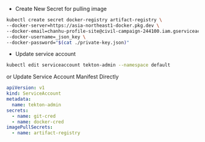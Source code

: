* Create New Secret for pulling image
```bash
kubectl create secret docker-registry artifact-registry \
--docker-server=https://asia-northeast1-docker.pkg.dev \
--docker-email=chanhu-profile-site@civil-campaign-244100.iam.gserviceaccount.com \
--docker-username=_json_key \
--docker-password="$(cat ./private-key.json)"
```

* Update service account 

```bash
kubectl edit serviceaccount tekton-admin --namespace default
```
or Update Service Account Manifest Directly

```yaml
apiVersion: v1
kind: ServiceAccount
metadata:
  name: tekton-admin
secrets:
  - name: git-cred
  - name: docker-cred
imagePullSecrets:
  - name: artifact-registry

```
